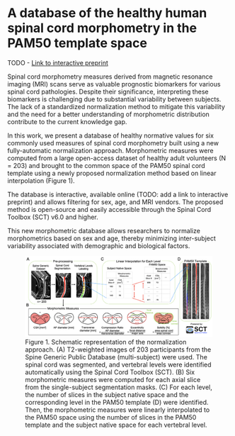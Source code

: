 # A database of the healthy human spinal cord morphometry in the PAM50 template space

TODO - [Link to interactive preprint](TODO)

Spinal cord morphometry measures derived from magnetic resonance imaging (MRI) scans serve as valuable prognostic biomarkers 
for various spinal cord pathologies. Despite their significance, interpreting these biomarkers is challenging due to substantial 
variability between subjects. The lack of a standardized normalization method to mitigate this variability and the need for a 
better understanding of morphometric distribution contribute to the current knowledge gap.

In this work, we present a database of healthy normative values for six commonly used measures of spinal cord morphometry built 
using a new fully-automatic normalization approach. Morphometric measures were computed from a large open-access dataset of 
healthy adult volunteers (N = 203) and brought to the common space of the PAM50 spinal cord template using a newly proposed 
normalization method based on linear interpolation (Figure 1).

The database is interactive, available online (TODO: add a link to interactive preprint) and allows filtering for sex, age, 
and MRI vendors. The proposed method is open-source and easily accessible through the Spinal Cord Toolbox (SCT) v6.0 and higher. 

This new morphometric database allows researchers to normalize morphometrics based on sex and age, thereby minimizing inter-subject 
variability associated with demographic and biological factors.

<figure>
  <img src="normalization_diagram.png" alt=""/>
  <figcaption>Figure 1. Schematic representation of the normalization approach. (A) T2-weighted images of 203 participants 
from the Spine Generic Public Database (multi-subject) were used. The spinal cord was segmented, and vertebral levels were 
identified automatically using the Spinal Cord Toolbox (SCT). (B) Six morphometric measures were computed for each axial 
slice from the single-subject segmentation masks. (C) For each level, the number of slices in the subject native space and 
the corresponding level in the PAM50 template (D) were identified. Then, the morphometric measures were linearly interpolated 
to the PAM50 space using the number of slices in the PAM50 template and the subject native space for each vertebral level.</figcaption>
</figure>

